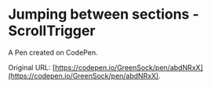# Jumping between sections - ScrollTrigger

A Pen created on CodePen.

Original URL: [https://codepen.io/GreenSock/pen/abdNRxX](https://codepen.io/GreenSock/pen/abdNRxX).

